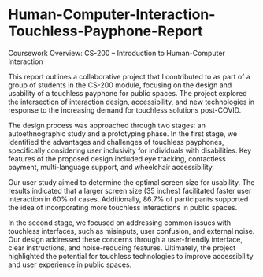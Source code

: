 # Human-Computer-Interaction-Touchless-Payphone-Report
Coursework Overview: CS-200 – Introduction to Human-Computer Interaction

This report outlines a collaborative project that I contributed to as part of a group of students in the CS-200 module, focusing on the design and usability of a touchless payphone for public spaces. The project explored the intersection of interaction design, accessibility, and new technologies in response to the increasing demand for touchless solutions post-COVID.

The design process was approached through two stages: an autoethnographic study and a prototyping phase. In the first stage, we identified the advantages and challenges of touchless payphones, specifically considering user inclusivity for individuals with disabilities. Key features of the proposed design included eye tracking, contactless payment, multi-language support, and wheelchair accessibility.

Our user study aimed to determine the optimal screen size for usability. The results indicated that a larger screen size (35 inches) facilitated faster user interaction in 60% of cases. Additionally, 86.7% of participants supported the idea of incorporating more touchless interactions in public spaces.

In the second stage, we focused on addressing common issues with touchless interfaces, such as misinputs, user confusion, and external noise. Our design addressed these concerns through a user-friendly interface, clear instructions, and noise-reducing features. Ultimately, the project highlighted the potential for touchless technologies to improve accessibility and user experience in public spaces.

